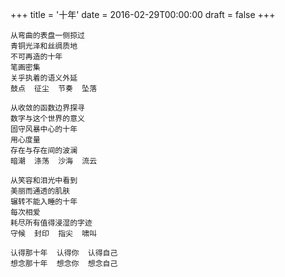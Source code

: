 +++
title = '十年'
date = 2016-02-29T00:00:00
draft = false
+++



```text
从弯曲的表盘一侧掠过
青铜光泽和丝绸质地
不可再造的十年
笔画密集
关乎执着的语义外延
鼓点  征尘  节奏  坠落

从收敛的函数边界探寻
数字与这个世界的意义
固守风暴中心的十年
用心度量
存在与存在间的波澜
暗潮  涤荡  沙海  流云

从笑容和泪光中看到
美丽而通透的肌肤
辗转不能入睡的十年
每次相爱
耗尽所有值得浸湿的字迹
守候  封印  指尖  啸叫

认得那十年  认得你  认得自己
想念那十年  想念你  想念自己
```
